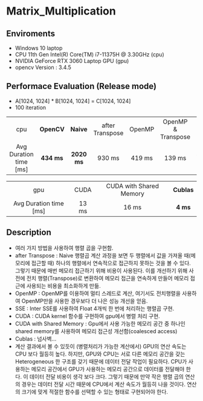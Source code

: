 # Matrix_Multiplication

## Enviroments
* Windows 10 laptop
* CPU 11th Gen Intel(R) Core(TM) i7-11375H @ 3.30GHz (cpu)
* NVIDIA GeForce RTX 3060 Laptop GPU (gpu)
* opencv Version : 3.4.5

## Performace Evaluation (Release mode)
* A[1024, 1024] * B[1024, 1024] = C[1024, 1024]
* 100 iteration

<table border="0"  width="100%">
	<tbody align="center">
		<tr>
			<td>cpu</td>
			<td><strong>OpenCV</strong></td>
            <td><strong>Naive</strong></td>
            <td>after Transpose</td>
            <td>OpenMP</td>
            <td>OpenMP & Transpose</td>
            <td>SSE</td>
		</tr>
		<tr>
			<td>Avg Duration time [ms]</td>
			<td><strong>434 ms</strong></td>
			<td><strong>2020 ms</strong></td>
			<td>930 ms</td>
			<td>419 ms</td>
			<td>139 ms</td>
			<td>452 ms</td>
		</tr>
	</tbody>
</table>

<table border="0"  width="100%">
	<tbody align="center">
		<tr>
			<td>gpu</td>
            <td>CUDA</td>
            <td>CUDA with Shared Memory</td>
            <td><strong>Cublas</strong></td>
		</tr>
		<tr>
			<td>Avg Duration time [ms]</td>
			<td>13 ms</td>
			<td>16 ms</td>
			<td><strong>4 ms</strong></td>
		</tr>
	</tbody>
</table>


## Description
- 여러 가지 방법을 사용하여 행렬 곱을 구현함.
- after Transpose : Naive 행렬곱 계산 과정을 보면 두 행렬에서 값을 가져올 때(메모리에 접근할 때) 하나의 행렬에서 연속적으로 접근하지 못하는 것을 볼 수 있다.
그렇기 때문에 매번 메모리 접근하기 위해 비용이 사용된다. 이를 개선하기 위해 사전에 전치 행렬(Transpose)로 변환하여 메모리 접근을 연속하게 만들어
메모리 접근에 사용되는 비용을 최소화하게 만듦.
- OpenMP : OpenMP를 이용하여 멀티 스레드로 계산, 여기서도 전치행렬을 사용하여 OpenMP만을 사용한 경우보다 더 나은 성능 개선을 얻음.
- SSE : Inter SSE를 사용하여 Float 4개씩 한 번에 처리하는 행렬곱 구현.
- CUDA : CUDA kernel 함수를 구현하여 gpu에서 병렬 처리 구현.
- CUDA with Shared Memory : Gpu에서 사용 가능한 메모리 공간 중 하나인 shared memory를 사용하여 메모리 접근성 개선함(coalesced access)
- Cublas : 넘사벽...
- 계산 결과에서 볼 수 있듯이 (병렬처리가 가능한 계산에서) GPU의 연산 속도는 CPU 보다 월등히 높다. 
하지만, GPU와 CPU는 서로 다른 메모리 공간을 갖는 Heterogeneous 한 구조를 갖기 때문에 데이터 전달 작업이 필요하다.
CPU가 사용하는 메모리 공간에서 GPU가 사용하는 메모리 공간으로 데이터를 전달해야 한다.
이 데이터 전달 비용이 생각 보다 크다. 그렇기 때문에 만약 작은 행렬 곱의 연산의 경우는 데이터 전달 시간 때문에 CPU에서 계산 속도가 월등히 나을 것이다.
연산의 크기에 맞게 적절한 함수를 선택할 수 있는 형태로 구현되어야 한다. 